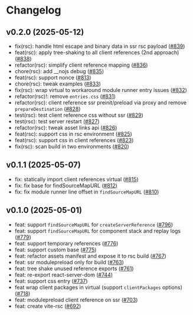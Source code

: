 # Changelog

## v0.2.0 (2025-05-12)

- fix(rsc): handle html escape and binary data in ssr rsc payload ([#839](https://github.com/hi-ogawa/vite-plugins/pull/839))
- feat(rsc): apply tree-shaking to all client references (2nd approach) ([#838](https://github.com/hi-ogawa/vite-plugins/pull/838))
- refactor(rsc): simplify client reference mapping ([#836](https://github.com/hi-ogawa/vite-plugins/pull/836))
- chore(rsc): add __nojs debug ([#835](https://github.com/hi-ogawa/vite-plugins/pull/835))
- feat(rsc): support nonce ([#813](https://github.com/hi-ogawa/vite-plugins/pull/813))
- chore(rsc): tweak examples ([#833](https://github.com/hi-ogawa/vite-plugins/pull/833))
- fix(rsc): wrap virtual to  workaround module runner entry issues ([#832](https://github.com/hi-ogawa/vite-plugins/pull/832))
- refactor(rsc)!: remove `entries.css` ([#831](https://github.com/hi-ogawa/vite-plugins/pull/831))
- refactor(rsc): client reference ssr preinit/preload via proxy and remove `prepareDestination` ([#828](https://github.com/hi-ogawa/vite-plugins/pull/828))
- test(rsc): test client reference css without ssr ([#829](https://github.com/hi-ogawa/vite-plugins/pull/829))
- test(rsc): test server restart ([#827](https://github.com/hi-ogawa/vite-plugins/pull/827))
- refactor(rsc): tweak asset links api ([#826](https://github.com/hi-ogawa/vite-plugins/pull/826))
- feat(rsc): support css in rsc environment ([#825](https://github.com/hi-ogawa/vite-plugins/pull/825))
- feat(rsc): support css in client references ([#823](https://github.com/hi-ogawa/vite-plugins/pull/823))
- fix(rsc): scan build in two environments ([#820](https://github.com/hi-ogawa/vite-plugins/pull/820))

## v0.1.1 (2025-05-07)

- fix: statically import client references virtual ([#815](https://github.com/hi-ogawa/vite-plugins/pull/815))
- fix: fix base for findSourceMapURL ([#812](https://github.com/hi-ogawa/vite-plugins/pull/812))
- fix: fix module runner line offset in `findSourceMapURL` ([#810](https://github.com/hi-ogawa/vite-plugins/pull/810))

## v0.1.0 (2025-05-01)

- feat: support `findSourceMapURL` for `createServerReference` ([#796](https://github.com/hi-ogawa/vite-plugins/pull/796))
- feat: support `findSourceMapURL` for component stack and replay logs ([#779](https://github.com/hi-ogawa/vite-plugins/pull/779))
- feat: support temporary references ([#776](https://github.com/hi-ogawa/vite-plugins/pull/776))
- feat: support custom base ([#775](https://github.com/hi-ogawa/vite-plugins/pull/775))
- feat: refactor assets manifest and expose it to rsc build ([#767](https://github.com/hi-ogawa/vite-plugins/pull/767))
- feat: ssr modulepreload only for build ([#763](https://github.com/hi-ogawa/vite-plugins/pull/763))
- feat: tree shake unused reference exports ([#761](https://github.com/hi-ogawa/vite-plugins/pull/761))
- feat: re-export react-server-dom ([#744](https://github.com/hi-ogawa/vite-plugins/pull/744))
- feat: support css entry ([#737](https://github.com/hi-ogawa/vite-plugins/pull/737))
- feat wrap client packages in virtual (support `clientPackages` options) ([#718](https://github.com/hi-ogawa/vite-plugins/pull/718))
- feat: modulepreload client reference on ssr ([#703](https://github.com/hi-ogawa/vite-plugins/pull/703))
- feat: create vite-rsc ([#692](https://github.com/hi-ogawa/vite-plugins/pull/692))
